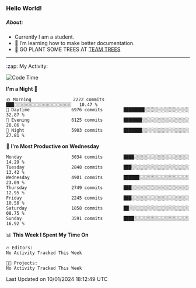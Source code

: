 ### Hello World!

##### About:
- Currently I am a student.
- 🌱 I’m learning how to make better documentation.
- 🌱 GO PLANT SOME TREES AT [TEAM TREES](https://teamtrees.org/)

---
  <summary>:zap: My Activity:</summary>
  
<!--START_SECTION:waka-->
![Code Time](http://img.shields.io/badge/Code%20Time-1%2C268%20hrs%2025%20mins-blue)

**I'm a Night 🦉** 

```text
🌞 Morning                2222 commits        ███░░░░░░░░░░░░░░░░░░░░░░   10.47 % 
🌆 Daytime                6976 commits        ████████░░░░░░░░░░░░░░░░░   32.87 % 
🌃 Evening                6125 commits        ███████░░░░░░░░░░░░░░░░░░   28.86 % 
🌙 Night                  5903 commits        ███████░░░░░░░░░░░░░░░░░░   27.81 % 
```
📅 **I'm Most Productive on Wednesday** 

```text
Monday                   3034 commits        ████░░░░░░░░░░░░░░░░░░░░░   14.29 % 
Tuesday                  2848 commits        ███░░░░░░░░░░░░░░░░░░░░░░   13.42 % 
Wednesday                4901 commits        ██████░░░░░░░░░░░░░░░░░░░   23.09 % 
Thursday                 2749 commits        ███░░░░░░░░░░░░░░░░░░░░░░   12.95 % 
Friday                   2245 commits        ███░░░░░░░░░░░░░░░░░░░░░░   10.58 % 
Saturday                 1858 commits        ██░░░░░░░░░░░░░░░░░░░░░░░   08.75 % 
Sunday                   3591 commits        ████░░░░░░░░░░░░░░░░░░░░░   16.92 % 
```


📊 **This Week I Spent My Time On** 

```text
🔥 Editors: 
No Activity Tracked This Week

🐱‍💻 Projects: 
No Activity Tracked This Week
```


 Last Updated on 10/01/2024 18:12:49 UTC
<!--END_SECTION:waka-->
